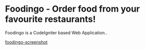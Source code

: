 # Foodingo - Order food from your favourite restaurants!

Foodingo is a CodeIgniter based Web Application.. 

[foodingo-screenshot](https://user-images.githubusercontent.com/83238848/119531074-36b2bd80-bda1-11eb-84b4-88cb10144409.png)
